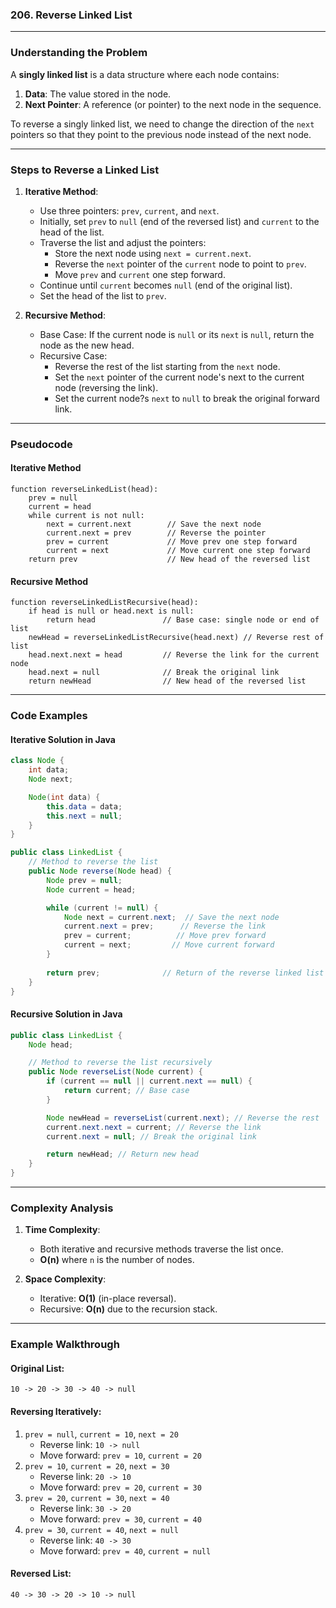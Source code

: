 ### 206. Reverse Linked List

---

### **Understanding the Problem**

A **singly linked list** is a data structure where each node contains:

1. **Data**: The value stored in the node.
2. **Next Pointer**: A reference (or pointer) to the next node in the sequence.

To reverse a singly linked list, we need to change the direction of the `next` pointers so that they point to the
previous node instead of the next node.

---

### **Steps to Reverse a Linked List**

1. **Iterative Method**:
    - Use three pointers: `prev`, `current`, and `next`.
    - Initially, set `prev` to `null` (end of the reversed list) and `current` to the head of the list.
    - Traverse the list and adjust the pointers:
        - Store the next node using `next = current.next`.
        - Reverse the `next` pointer of the `current` node to point to `prev`.
        - Move `prev` and `current` one step forward.
    - Continue until `current` becomes `null` (end of the original list).
    - Set the head of the list to `prev`.

2. **Recursive Method**:
    - Base Case: If the current node is `null` or its `next` is `null`, return the node as the new head.
    - Recursive Case:
        - Reverse the rest of the list starting from the `next` node.
        - Set the `next` pointer of the current node's next to the current node (reversing the link).
        - Set the current node?s `next` to `null` to break the original forward link.

---

### **Pseudocode**

#### **Iterative Method**

```plaintext
function reverseLinkedList(head):
    prev = null
    current = head
    while current is not null:
        next = current.next        // Save the next node
        current.next = prev        // Reverse the pointer
        prev = current             // Move prev one step forward
        current = next             // Move current one step forward
    return prev                    // New head of the reversed list
```

#### **Recursive Method**

```plaintext
function reverseLinkedListRecursive(head):
    if head is null or head.next is null:
        return head               // Base case: single node or end of list
    newHead = reverseLinkedListRecursive(head.next) // Reverse rest of list
    head.next.next = head         // Reverse the link for the current node
    head.next = null              // Break the original link
    return newHead                // New head of the reversed list
```

---

### **Code Examples**

#### **Iterative Solution in Java**

```java
class Node {
    int data;
    Node next;

    Node(int data) {
        this.data = data;
        this.next = null;
    }
}

public class LinkedList {
    // Method to reverse the list
    public Node reverse(Node head) {
        Node prev = null;
        Node current = head;

        while (current != null) {
            Node next = current.next;  // Save the next node
            current.next = prev;      // Reverse the link
            prev = current;          // Move prev forward
            current = next;         // Move current forward
        }
        
        return prev;              // Return of the reverse linked list
    }
}
```

#### **Recursive Solution in Java**

```java
public class LinkedList {
    Node head;

    // Method to reverse the list recursively
    public Node reverseList(Node current) {
        if (current == null || current.next == null) {
            return current; // Base case
        }

        Node newHead = reverseList(current.next); // Reverse the rest
        current.next.next = current; // Reverse the link
        current.next = null; // Break the original link

        return newHead; // Return new head
    }
}
```

---

### **Complexity Analysis**

1. **Time Complexity**:
    - Both iterative and recursive methods traverse the list once.
    - **O(n)** where `n` is the number of nodes.

2. **Space Complexity**:
    - Iterative: **O(1)** (in-place reversal).
    - Recursive: **O(n)** due to the recursion stack.

---

### **Example Walkthrough**

#### Original List:

`10 -> 20 -> 30 -> 40 -> null`

#### Reversing Iteratively:

1. `prev = null`, `current = 10`, `next = 20`
    - Reverse link: `10 -> null`
    - Move forward: `prev = 10`, `current = 20`
2. `prev = 10`, `current = 20`, `next = 30`
    - Reverse link: `20 -> 10`
    - Move forward: `prev = 20`, `current = 30`
3. `prev = 20`, `current = 30`, `next = 40`
    - Reverse link: `30 -> 20`
    - Move forward: `prev = 30`, `current = 40`
4. `prev = 30`, `current = 40`, `next = null`
    - Reverse link: `40 -> 30`
    - Move forward: `prev = 40`, `current = null`

#### Reversed List:

`40 -> 30 -> 20 -> 10 -> null`